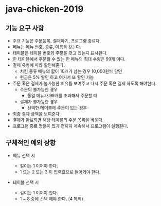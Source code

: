 # java-chicken-2019

## 기능 요구 사항
- 주요 기능은 주문등록, 결제하기, 프로그램 종료다.
- 메뉴는 메뉴 번호, 종류, 이름을 갖는다.
- 테이블은 테이블 번호와 주문을 갖고 있는지 표시된다.
- 한 테이블에서 주문할 수 있는 한 메뉴의 최대 수량은 99개 이다.
- 결제 유형에 따라 할인해준다.
    * 치킨 종류 메뉴의 합이 10개가 넘는 경우 10,000원씩 할인
    * 현금은 5% 할인 하고 여기서 또 할인 가능
- 주문 혹은 결제가 불가능한 이유를 보여주고 다시 주문 혹은 결제 하도록 해야한다.
    * 주문이 불가능한 경우
        - 동일 메뉴가 99개를 초과해서 주문할 때
    * 결제가 불가능한 경우
        - 선택한 테이블에 주문이 없는 경우
- 최종 결제 금액을 보여준다.
- 결제가 완료되면 해당 테이블의 주문 목록을 비운다.
- 프로그램 종료 명령이 있기 전까지 계속해서 프로그램이 실행된다.

## 구체적인 예외 상황
* 메뉴 선택 시
    - 길이는 1 이어야 한다.
    - 1 또는 2 또는 3 이 입력값으로 들어와야 한다.

* 테이블 선택 시
    - 길이는 1 이어야 한다.
    - 1 ~ 8 중에 선택 해야 한다. (4 제외)